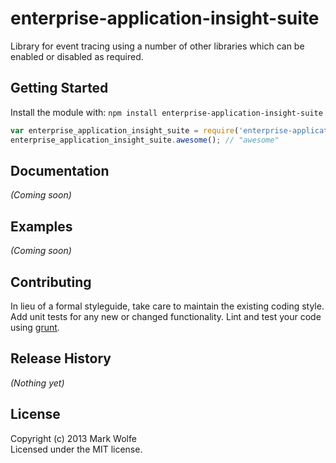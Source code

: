 # enterprise-application-insight-suite

Library for event tracing using a number of other libraries which can be enabled or disabled as required.

## Getting Started
Install the module with: `npm install enterprise-application-insight-suite`

```javascript
var enterprise_application_insight_suite = require('enterprise-application-insight-suite');
enterprise_application_insight_suite.awesome(); // "awesome"
```

## Documentation
_(Coming soon)_

## Examples
_(Coming soon)_

## Contributing
In lieu of a formal styleguide, take care to maintain the existing coding style. Add unit tests for any new or changed functionality. Lint and test your code using [grunt](https://github.com/gruntjs/grunt).

## Release History
_(Nothing yet)_

## License
Copyright (c) 2013 Mark Wolfe  
Licensed under the MIT license.
